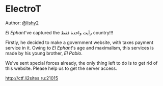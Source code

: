 # ElectroT
Author: [@lishy2](http://t.me/lishy2)

_El Ephant_'ve captured the رأيت واحدة فقط country!!!

Firstly, he decided to make a government website, with taxes payment service in it. Owing to _El Ephant_'s age and maximalism, this services is made by his young brother, _El Pablo_.

We've sent special forces already, the only thing left to do is to get rid of this website. Please help us to get the server access.

http://ctf.li2sites.ru:21015
